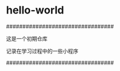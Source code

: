# hello-world
#################################

这是一个初期仓库

记录在学习过程中的一些小程序

#################################
